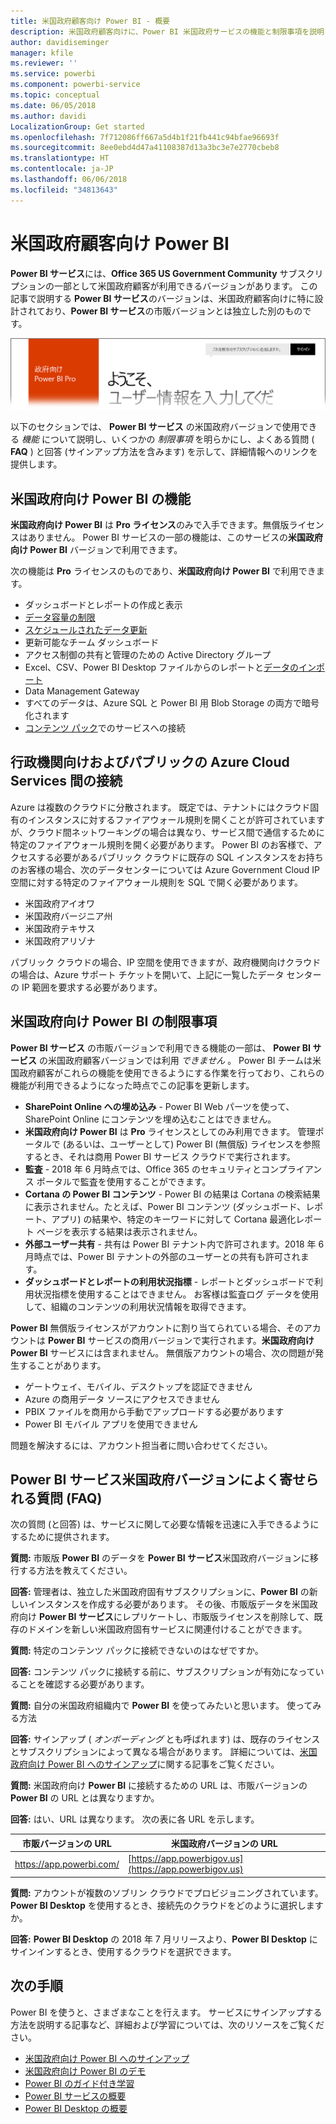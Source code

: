 ```yaml
---
title: 米国政府顧客向け Power BI - 概要
description: 米国政府顧客向けに、Power BI 米国政府サービスの機能と制限事項を説明します。
author: davidiseminger
manager: kfile
ms.reviewer: ''
ms.service: powerbi
ms.component: powerbi-service
ms.topic: conceptual
ms.date: 06/05/2018
ms.author: davidi
LocalizationGroup: Get started
ms.openlocfilehash: 7f712086ff667a5d4b1f21fb441c94bfae96693f
ms.sourcegitcommit: 8ee0ebd4d47a41108387d13a3bc3e7e2770cbeb8
ms.translationtype: HT
ms.contentlocale: ja-JP
ms.lasthandoff: 06/06/2018
ms.locfileid: "34813643"
---
```

# <a name="power-bi-for-us-government-customers"></a>米国政府顧客向け Power BI
**Power BI サービス**には、**Office 365 US Government Community** サブスクリプションの一部として米国政府顧客が利用できるバージョンがあります。 この記事で説明する **Power BI サービス**のバージョンは、米国政府顧客向けに特に設計されており、**Power BI サービス**の市販バージョンとは独立した別のものです。

![](media/service-govus-overview/service_usgov_overview-1.png)

以下のセクションでは、 **Power BI サービス** の米国政府バージョンで使用できる *機能* について説明し、いくつかの *制限事項* を明らかにし、よくある質問 ( **FAQ** ) と回答 (サインアップ方法を含みます) を示して、詳細情報へのリンクを提供します。

## <a name="features-of-power-bi-us-government"></a>米国政府向け Power BI の機能
**米国政府向け Power BI** は **Pro ライセンス**のみで入手できます。無償版ライセンスはありません。 Power BI サービスの一部の機能は、このサービスの**米国政府向け Power BI** バージョンで利用できます。

次の機能は **Pro** ライセンスのものであり、**米国政府向け Power BI** で利用できます。

* ダッシュボードとレポートの作成と表示
* [データ容量の制限](service-admin-manage-your-data-storage-in-power-bi.md)
* [スケジュールされたデータ更新](refresh-data.md)
* 更新可能なチーム ダッシュボード
* アクセス制御の共有と管理のための Active Directory グループ
* Excel、CSV、Power BI Desktop ファイルからのレポートと[データのインポート](service-get-data.md)
* Data Management Gateway
* すべてのデータは、Azure SQL と Power BI 用 Blob Storage の両方で暗号化されます
* [コンテンツ パック](service-connect-to-services.md)でのサービスへの接続

## <a name="connectivity-between-government-and-public-azure-cloud-services"></a>行政機関向けおよびパブリックの Azure Cloud Services 間の接続 

Azure は複数のクラウドに分散されます。 既定では、テナントにはクラウド固有のインスタンスに対するファイアウォール規則を開くことが許可されていますが、クラウド間ネットワーキングの場合は異なり、サービス間で通信するために特定のファイアウォール規則を開く必要があります。 Power BI のお客様で、アクセスする必要があるパブリック クラウドに既存の SQL インスタンスをお持ちのお客様の場合、次のデータセンターについては Azure Government Cloud IP 空間に対する特定のファイアウォール規則を SQL で開く必要があります。

* 米国政府アイオワ
* 米国政府バージニア州
* 米国政府テキサス
* 米国政府アリゾナ

パブリック クラウドの場合、IP 空間を使用できますが、政府機関向けクラウドの場合は、Azure サポート チケットを開いて、上記に一覧したデータ センターの IP 範囲を要求する必要があります。 


## <a name="limitations-of-power-bi-us-government"></a>米国政府向け Power BI の制限事項
**Power BI サービス** の市販バージョンで利用できる機能の一部は、 **Power BI サービス** の米国政府顧客バージョンでは利用 *できません* 。 Power BI チームは米国政府顧客がこれらの機能を使用できるようにする作業を行っており、これらの機能が利用できるようになった時点でこの記事を更新します。

* **SharePoint Online への埋め込み** - Power BI Web パーツを使って、SharePoint Online にコンテンツを埋め込むことはできません。
* **米国政府向け Power BI** は **Pro** ライセンスとしてのみ利用できます。 管理ポータルで (あるいは、ユーザーとして) Power BI (無償版) ライセンスを参照するとき、それは商用 Power BI サービス クラウドで実行されます。
* **監査** - 2018 年 6 月時点では、Office 365 のセキュリティとコンプライアンス ポータルで監査を使用することができます。
* **Cortana の Power BI コンテンツ** - Power BI の結果は Cortana の検索結果に表示されません。たとえば、Power BI コンテンツ (ダッシュボード、レポート、アプリ) の結果や、特定のキーワードに対して Cortana 最適化レポート ページを表示する結果は表示されません。
* **外部ユーザー共有** - 共有は Power BI テナント内で許可されます。2018 年 6 月時点では、Power BI テナントの外部のユーザーとの共有も許可されます。
* **ダッシュボードとレポートの利用状況指標** - レポートとダッシュボードで利用状況指標を使用することはできません。 お客様は監査ログ データを使用して、組織のコンテンツの利用状況情報を取得できます。

**Power BI** 無償版ライセンスがアカウントに割り当てられている場合、そのアカウントは **Power BI** サービスの商用バージョンで実行されます。**米国政府向け Power BI** サービスには含まれません。 無償版アカウントの場合、次の問題が発生することがあります。

* ゲートウェイ、モバイル、デスクトップを認証できません
* Azure の商用データ ソースにアクセスできません
* PBIX ファイルを商用から手動でアップロードする必要があります
* Power BI モバイル アプリを使用できません

問題を解決するには、アカウント担当者に問い合わせてください。

## <a name="frequently-asked-questions-faq-for-the-us-government-version-of-the-power-bi-service"></a>Power BI サービス米国政府バージョンによく寄せられる質問 (FAQ)
次の質問 (と回答) は、サービスに関して必要な情報を迅速に入手できるようにするために提供されます。

**質問:** 市販版 **Power BI** のデータを **Power BI サービス**米国政府バージョンに移行する方法を教えてください。

**回答:** 管理者は、独立した米国政府固有サブスクリプションに、**Power BI** の新しいインスタンスを作成する必要があります。 その後、市販版データを米国政府向け **Power BI サービス**にレプリケートし、市販版ライセンスを削除して、既存のドメインを新しい米国政府固有サービスに関連付けることができます。

**質問:** 特定のコンテンツ パックに接続できないのはなぜですか。

**回答:** コンテンツ パックに接続する前に、サブスクリプションが有効になっていることを確認する必要があります。

**質問:** 自分の米国政府組織内で **Power BI** を使ってみたいと思います。 使ってみる方法

**回答:** サインアップ ( *オンボーディング*  とも呼ばれます) は、既存のライセンスとサブスクリプションによって異なる場合があります。 詳細については、[米国政府向け Power BI へのサインアップ](service-govus-signup.md)に関する記事をご覧ください。

**質問:** 米国政府向け **Power BI** に接続するための URL は、市販バージョンの **Power BI** の URL とは異なりますか。

**回答:** はい、URL は異なります。 次の表に各 URL を示します。

| 市販バージョンの URL | 米国政府バージョンの URL |
| --- | --- |
| https://app.powerbi.com/ |[https://app.powerbigov.us](https://app.powerbigov.us) |

**質問:** アカウントが複数のソブリン クラウドでプロビジョニングされています。 **Power BI Desktop** を使用するとき、接続先のクラウドをどのように選択しますか。

**回答:** **Power BI Desktop** の 2018 年 7 月リリースより、**Power BI Desktop** にサインインするとき、使用するクラウドを選択できます。


## <a name="next-steps"></a>次の手順
Power BI を使うと、さまざまなことを行えます。 サービスにサインアップする方法を説明する記事など、詳細および学習については、次のリソースをご覧ください。

* [米国政府向け Power BI へのサインアップ](service-govus-signup.md)
* <a href="https://channel9.msdn.com/Blogs/Azure/Cognitive-Services-HDInsight-and-Power-BI-on-Azure-Government">米国政府向け Power BI のデモ</a>
* [Power BI のガイド付き学習](guided-learning/gettingstarted.yml?tutorial-step=1)
* [Power BI サービスの概要](service-get-started.md)
* [Power BI Desktop の概要](desktop-getting-started.md)

